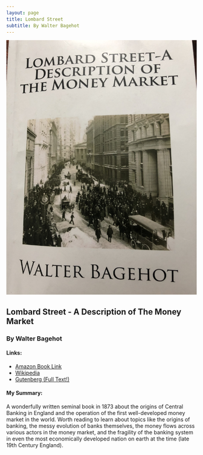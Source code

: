 ```yaml
---
layout: page
title: Lombard Street
subtitle: By Walter Bagehot
---
```


![Book](pic-lombardstreet-book.jpg)


## Lombard Street - A Description of The Money Market
### By Walter Bagehot

#### Links:
- [Amazon Book Link](https://www.amazon.com/Lombard-Street-Description-Money-Market/dp/1481818295/)
- [Wikipedia](https://en.wikipedia.org/wiki/Lombard_Street:_A_Description_of_the_Money_Market)
- [Gutenberg (Full Text!)](http://www.gutenberg.org/ebooks/4359)

#### My Summary:
A wonderfully written seminal book in 1873 about the origins of Central Banking in England and the operation of the first well-developed money market in the world. Worth reading to learn about topics like the origins of banking, the messy evolution of banks themselves, the money flows across various actors in the money market, and the fragility of the banking system in even the most economically developed nation on earth at the time (late 19th Century England).

